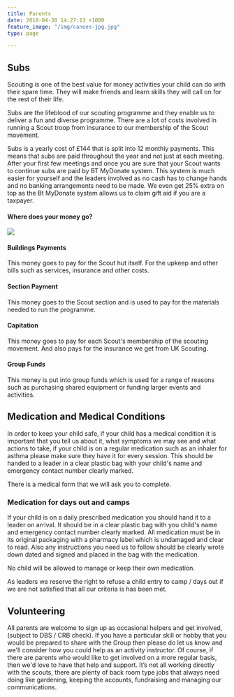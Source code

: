 ```yaml
---
title: Parents
date: 2018-04-30 14:27:13 +1000
feature_image: "/img/canoes-jpg.jpg"
type: page

---
```


## Subs

Scouting is one of the best value for money activities your child can do with their spare time. They will make friends and learn skills they will call on for the rest of their life.

Subs are the lifeblood of our scouting programme and they enable us to deliver a fun and diverse programme. There are a lot of costs involved in running a Scout troop from insurance to our membership of the Scout movement.

Subs is a yearly cost of £144 that is split into 12 monthly payments. This means that subs are paid throughout the year and not just at each meeting. After your first few meetings and once you are sure that your Scout wants to continue subs are paid by BT MyDonate system. This system is much easier for yourself and the leaders involved as no cash has to change hands and no banking arrangements need to be made. We even get 25% extra on top as the Bt MyDonate system allows us to claim gift aid if you are a taxpayer.

#### Where does your money go?

![](/img/subs_breakdown.png)

#### Buildings Payments

This money goes to pay for the Scout hut itself. For the upkeep and other bills such as services, insurance and other costs.

#### Section Payment

This money goes to the Scout section and is used to pay for the materials needed to run the programme.

#### Capitation

This money goes to pay for each Scout's membership of the scouting movement. And also pays for the insurance we get from UK Scouting.

#### Group Funds

This money is put into group funds which is used for a range of reasons such as purchasing shared equipment or funding larger events and activities.

## Medication and Medical Conditions

In order to keep your child safe, if your child  has a medical condition it is important that you tell us about it, what symptoms we may see and what actions to take, if your child is on a regular medication such as an inhaler for asthma please make sure they have it for every session. This should be handed to a leader in a clear plastic bag with your child's name and emergency contact number clearly marked. 

There is a medical form that we will ask you to complete.

### Medication for days out and camps

If your child is on a daily prescribed medication you should hand it to a leader on arrival. It should be in a clear plastic bag with you child's name and emergency contact number clearly marked. All medication must be in its original packaging with a pharmacy label which is undamaged and clear to read. Also any instructions you need us to follow should be clearly wrote down dated and signed and placed in the bag with the medication. 

No child will be allowed to manage or keep their own medication. 

As leaders we reserve the right to refuse a child entry to camp / days  out if we are not satisfied  that all our criteria is has been met. 


## Volunteering

All parents are welcome to sign up as occasional helpers and get involved, (subject to DBS / CRB check). If you have a particular skill or hobby that you would be prepared to share with the Group then please do let us know and we'll consider how you could help as an activity instructor.  Of course, if there are parents who would like to get involved on a more regular basis, then we'd love to have that help and support. It’s not all working directly with the scouts, there are plenty of back room type jobs that always need doing like gardening, keeping the accounts, fundraising and managing our communications.